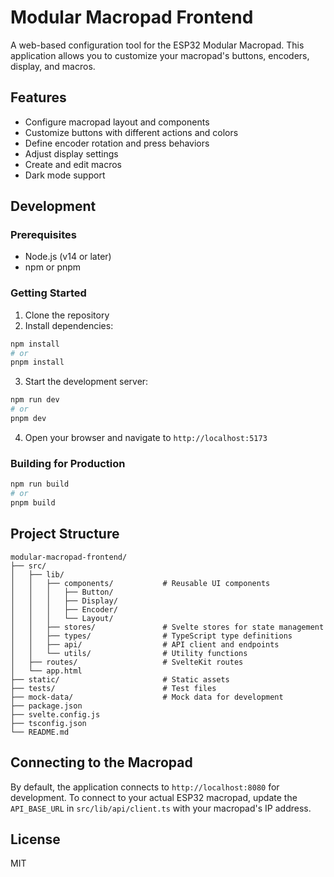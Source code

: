 # Modular Macropad Frontend

A web-based configuration tool for the ESP32 Modular Macropad. This application allows you to customize your macropad's buttons, encoders, display, and macros.

## Features

- Configure macropad layout and components
- Customize buttons with different actions and colors
- Define encoder rotation and press behaviors
- Adjust display settings
- Create and edit macros
- Dark mode support

## Development

### Prerequisites

- Node.js (v14 or later)
- npm or pnpm

### Getting Started

1. Clone the repository
2. Install dependencies:

```bash
npm install
# or
pnpm install
```

3. Start the development server:

```bash
npm run dev
# or
pnpm dev
```

4. Open your browser and navigate to `http://localhost:5173`

### Building for Production

```bash
npm run build
# or
pnpm build
```

## Project Structure

```
modular-macropad-frontend/
├── src/
│   ├── lib/
│   │   ├── components/           # Reusable UI components
│   │   │   ├── Button/
│   │   │   ├── Display/
│   │   │   ├── Encoder/
│   │   │   └── Layout/
│   │   ├── stores/               # Svelte stores for state management
│   │   ├── types/                # TypeScript type definitions
│   │   ├── api/                  # API client and endpoints
│   │   └── utils/                # Utility functions
│   ├── routes/                   # SvelteKit routes
│   └── app.html
├── static/                       # Static assets
├── tests/                        # Test files
├── mock-data/                    # Mock data for development
├── package.json
├── svelte.config.js
├── tsconfig.json
└── README.md
```

## Connecting to the Macropad

By default, the application connects to `http://localhost:8080` for development. To connect to your actual ESP32 macropad, update the `API_BASE_URL` in `src/lib/api/client.ts` with your macropad's IP address.

## License

MIT

